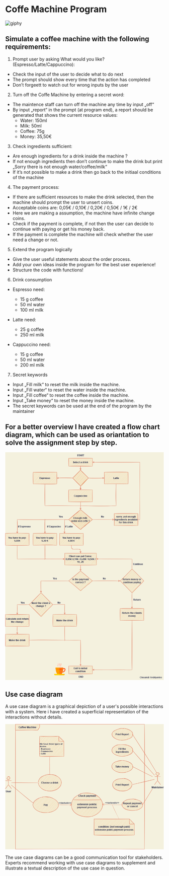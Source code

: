 # Coffe Machine Program

![giphy](https://user-images.githubusercontent.com/92121260/185752640-e045ddad-3549-432f-af8e-a67ed4759cde.gif)


## Simulate a coffee machine with the following requirements:

1) Prompt user by asking What would you like? (Espresso/Latte/Cappuccino):
- Check the input of the user to decide what to do next
- The prompt should show every time that the action has completed
- Don’t forgeett to watch out for wrong inputs by the user
2) Turn off the Coffe Machine by entering a secret word:
- The maintence staff can turn off the machine any time by input „off“
- By input „report“ in the prompt (at program end), a report should be generated that shows the current resource values:
  - Water: 150ml
  - Milk: 50ml
  - Coffee: 75g
  - Money: 35,50€<br>
3) Check ingredients sufficient:
- Are enough ingredients for a drink inside the machine ?
- If not enough ingredients then don’t continue to make the drink but print „Sorry there is not enough water/coffee/milk“
- If it’s not possible to make a drink then go back to the initiaal conditions of the machine

4) The payment process:
- If there are sufficient resources to make the drink selected, then the machine should prompt the user to unsert coins.
- Acceptable coins are: 0,05€ / 0,10€ / 0,20€ / 0,50€ / 1€ / 2€
- Here we are making a assumption, the machine have infinite change coins.
- Check if the payment is complete, if not then the user can decide to continue with paying or get his money back.
- If the payment is complete the machine will check whether the user need a change or not.

5) Extend the program logically
- Give the user useful statements about the order process.
- Add your own ideas inside the program for the best user experience!
- Structure the code with functions!

6) Drink consumption
- Espresso need: 
  - 15 g coffee
  - 50 ml water
  - 100 ml milk
- Latte need:
  - 25 g coffee
  - 250 ml milk

- Cappuccino need:
  - 15 g coffee
  - 50 ml water
  - 200 ml milk

7) Secret keywords
- Input „Fill milk“ to reset the milk inside the machine.
- Input „Fill water“ to reset the water inside the machine.
- Input „Fill coffee“ to reset the coffee inside the machine.
- Input „Take money“ to reset the money inside the machine.
- The secret keywords can be used at the end of the program by the maintainer

## For a better overview I have created a flow chart diagram, which can be used as oriantation to solve the assignment step by step.

<p align="center">
<img src="https://github.com/Olexandr-Andriyenko/Python-learning-path/blob/main/illustrations/img30.png" width="550">
<p> 

## Use case diagram

A use case diagram is a graphical depiction of a user's possible interactions with a system.
Here i have created a superficial representation of the interactions without details.

<p align="center">
<img src="https://github.com/Olexandr-Andriyenko/Python-learning-path/blob/main/illustrations/img29.png" width="550">
<p> 

The use case diagrams can be a good communication tool for stakeholders.
Experts recommend working with use case diagrams to supplement and illustrate a textual description of the use case in question.





